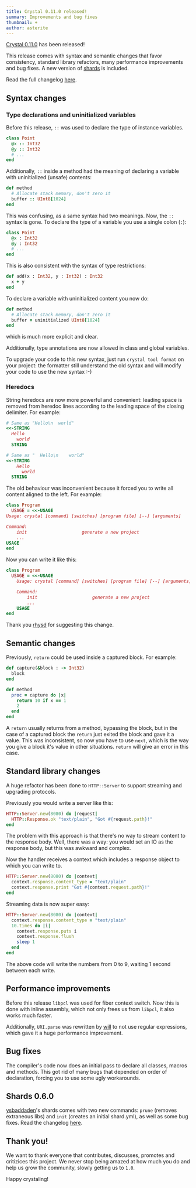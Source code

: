 ```yaml
---
title: Crystal 0.11.0 released!
summary: Improvements and bug fixes
thumbnail: +
author: asterite
---
```


[Crystal 0.11.0](https://github.com/crystal-lang/crystal/releases/tag/0.11.0) has been released!

This release comes with syntax and semantic changes that favor consistency, standard library refactors,
many performance improvements and bug fixes. A new version of [shards](https://github.com/ysbaddaden/shards)
is included.

Read the full changelog [here](https://github.com/crystal-lang/crystal/releases/tag/0.11.0).

## Syntax changes

### Type declarations and uninitialized variables

Before this release, `::` was used to declare the type of instance variables.

```ruby
class Point
  @x :: Int32
  @y :: Int32
  # ...
end
```

Additionally, `::` inside a method had the meaning of declaring a variable with uninitialized (unsafe) contents:

```ruby
def method
  # Allocate stack memory, don't zero it
  buffer :: UInt8[1024]
end
```

This was confusing, as a same syntax had two meanings. Now, the `::` syntax is gone. To declare the type
of a variable you use a single colon (`:`):

```ruby
class Point
  @x : Int32
  @y : Int32
  # ...
end
```

This is also consistent with the syntax of type restrictions:

```ruby
def add(x : Int32, y : Int32) : Int32
  x + y
end
```

To declare a variable with uninitialized content you now do:

```ruby
def method
  # Allocate stack memory, don't zero it
  buffer = uninitialized UInt8[1024]
end
```

which is much more explicit and clear.

Additionally, type annotations are now allowed in class and global variables.

To upgrade your code to this new syntax, just run `crystal tool format` on your project: the formatter still
understand the old syntax and will modify your code to use the new syntax :-)

### Heredocs

String heredocs are now more powerful and convenient: leading space is removed from heredoc lines according
to the leading space of the closing delimiter. For example:

```ruby
# Same as "Hello\n  world"
<<-STRING
  Hello
    world
  STRING

# Same as "  Hello\n    world"
<<-STRING
    Hello
      world
  STRING
```

The old behaviour was inconvenient because it forced you to write all content aligned to the left. For example:

```ruby
class Program
  USAGE = <<-USAGE
Usage: crystal [command] [switches] [program file] [--] [arguments]

Command:
    init                     generate a new project
    ...
USAGE
end
```

Now you can write it like this:

```ruby
class Program
  USAGE = <<-USAGE
    Usage: crystal [command] [switches] [program file] [--] [arguments]

    Command:
        init                     generate a new project
        ...
    USAGE
end
```

Thank you [rhysd](https://github.com/rhysd) for suggesting this change.

## Semantic changes

Previously, `return` could be used inside a captured block. For example:

```ruby
def capture(&block : -> Int32)
  block
end

def method
  proc = capture do |x|
    return 10 if x == 1
    2
  end
end
```

A `return` usually returns from a method, bypassing the block, but in the case of a captured
block the `return` just exited the block and gave it a value. This was inconsistent, so now
you have to use `next`, which is the way you give a block it's value in other situations. `return`
will give an error in this case.

## Standard library changes

A huge refactor has been done to `HTTP::Server` to support streaming and upgrading protocols.

Previously you would write a server like this:

```ruby
HTTP::Server.new(8080) do |request|
  HTTP::Response.ok "text/plain", "Got #{request.path}!"
end
```

The problem with this approach is that there's no way to stream content to the response body. Well,
there was a way: you would set an IO as the response body, but this was awkward and complex.

Now the handler receives a context which includes a response object to which you can write to.

```ruby
HTTP::Server.new(8080) do |context|
  context.response.content_type = "text/plain"
  context.response.print "Got #{context.request.path}!"
end
```

Streaming data is now super easy:

```ruby
HTTP::Server.new(8080) do |context|
  context.response.content_type = "text/plain"
  10.times do |i|
    context.response.puts i
    context.response.flush
    sleep 1
  end
end
```

The above code will write the numbers from 0 to 9, waiting 1 second between each write.

## Performance improvements

Before this release `libpcl` was used for fiber context switch. Now this is done with inline
assembly, which not only frees us from `libpcl`, it also works much faster.

Additionally, `URI.parse` was rewritten by [will](https://github.com/will) to not use regular
expressions, which gave it a huge performance improvement.

## Bug fixes

The compiler's code now does an initial pass to declare all classes, macros and methods. This
got rid of many bugs that depended on order of declaration, forcing you to use some ugly workarounds.

## Shards 0.6.0

[ysbaddaden](https://github.com/ysbaddaden)'s shards comes with two new commands: `prune` (removes extraneous libs)
and `init` (creates an initial shard.yml), as well as some bug fixes. Read the changelog
[here](https://github.com/ysbaddaden/shards/releases/tag/v0.6.0).

## Thank you!

We want to thank everyone that contributes, discusses, promotes and critizices this project. We
never stop being amazed at how much you do and help us grow the community, slowly getting us to `1.0`.

Happy crystaling!
